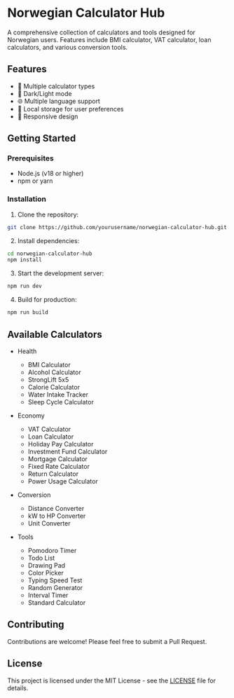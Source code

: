 # Norwegian Calculator Hub

A comprehensive collection of calculators and tools designed for Norwegian users. Features include BMI calculator, VAT calculator, loan calculators, and various conversion tools.

## Features

- 🧮 Multiple calculator types
- 🌙 Dark/Light mode
- 🌐 Multiple language support
- 💾 Local storage for user preferences
- 📱 Responsive design

## Getting Started

### Prerequisites

- Node.js (v18 or higher)
- npm or yarn

### Installation

1. Clone the repository:
```bash
git clone https://github.com/yourusername/norwegian-calculator-hub.git
```

2. Install dependencies:
```bash
cd norwegian-calculator-hub
npm install
```

3. Start the development server:
```bash
npm run dev
```

4. Build for production:
```bash
npm run build
```

## Available Calculators

- Health
  - BMI Calculator
  - Alcohol Calculator
  - StrongLift 5x5
  - Calorie Calculator
  - Water Intake Tracker
  - Sleep Cycle Calculator

- Economy
  - VAT Calculator
  - Loan Calculator
  - Holiday Pay Calculator
  - Investment Fund Calculator
  - Mortgage Calculator
  - Fixed Rate Calculator
  - Return Calculator
  - Power Usage Calculator

- Conversion
  - Distance Converter
  - kW to HP Converter
  - Unit Converter

- Tools
  - Pomodoro Timer
  - Todo List
  - Drawing Pad
  - Color Picker
  - Typing Speed Test
  - Random Generator
  - Interval Timer
  - Standard Calculator

## Contributing

Contributions are welcome! Please feel free to submit a Pull Request.

## License

This project is licensed under the MIT License - see the [LICENSE](LICENSE) file for details.